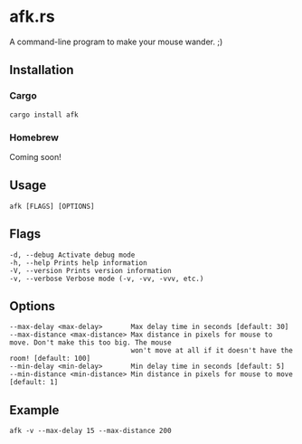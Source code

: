 # afk.rs

A command-line program to make your mouse wander. ;)

## Installation

### Cargo

    cargo install afk

### Homebrew

Coming soon!

## Usage

    afk [FLAGS] [OPTIONS]

## Flags

    -d, --debug Activate debug mode
    -h, --help Prints help information
    -V, --version Prints version information
    -v, --verbose Verbose mode (-v, -vv, -vvv, etc.)

## Options

    --max-delay <max-delay>       Max delay time in seconds [default: 30]
    --max-distance <max-distance> Max distance in pixels for mouse to move. Don't make this too big. The mouse
                                  won't move at all if it doesn't have the room! [default: 100]
    --min-delay <min-delay>       Min delay time in seconds [default: 5]
    --min-distance <min-distance> Min distance in pixels for mouse to move [default: 1]

## Example

    afk -v --max-delay 15 --max-distance 200
